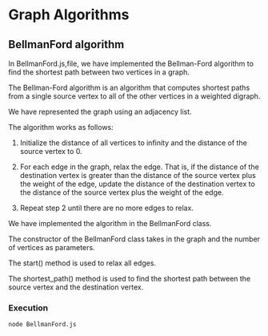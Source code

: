# Graph Algorithms

## BellmanFord algorithm

In BellmanFord.js,file, we have implemented the Bellman-Ford algorithm to find the shortest path between two vertices in a graph.

The Bellman-Ford algorithm is an algorithm that computes shortest paths from a single source vertex to all of the other vertices in a weighted digraph.

We have represented the graph using an adjacency list.

The algorithm works as follows:

1) Initialize the distance of all vertices to infinity and the distance of the source vertex to 0.

2) For each edge in the graph, relax the edge. That is, if the distance of the destination vertex is greater than the distance of the source vertex plus the weight of the edge, update the distance of the destination vertex to the distance of the source vertex plus the weight of the edge.

3) Repeat step 2 until there are no more edges to relax.

We have implemented the algorithm in the BellmanFord class.

The constructor of the BellmanFord class takes in the graph and the number of vertices as parameters.

The start() method is used to relax all edges.

The shortest_path() method is used to find the shortest path between the source vertex and the destination vertex.

### Execution
```
node BellmanFord.js
```

